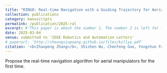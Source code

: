 ```yaml
---
title: "RINGO: Real-time Navigation with a Guiding Trajectory for Aerial Manipulators"
collection: publications
category: manuscripts
permalink: /publication/2025-ral
excerpt: #'This paper is about the number 1. The number 2 is left for future work.'
date: 2025-03-04
venue: submitted to 'IEEE Robotics and Automation Letters'
# paperurl: 'http://cheungsiupaang.github.io/files/kzllyy.pdf'
citation: '<b>Zhaopeng Zhang</b>, Shizhen Wu, Chenfeng Guo, Yongchun Fang, and Jianda Han, and Xiao Liang*'
---
```

Propose the real-time navigation algorithm for aerial manipulators for the first time.

